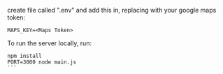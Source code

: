 
create file called ".env" and add this in, replacing <Maps Token> with your google maps token:
```
MAPS_KEY=<Maps Token>
```

To run the server locally, run:

````
npm install
PORT=3000 node main.js
```
